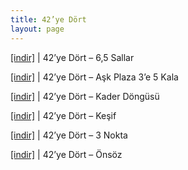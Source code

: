 ```yaml
---
title: 42’ye Dört
layout: page
---
```

<a href="https://cloud.mail.ru/public/f001a7b36a0a/42%27ye%20Dort%20-%206%2C5%20Sallar" target="_blank">[indir]</a> | 42&#8217;ye Dört &#8211; 6,5 Sallar

<a href="https://cloud.mail.ru/public/356e6ad9726b/42%27ye%20Dort%20-%20Ask%20Plaza%203%27e%205%20Kala" target="_blank">[indir]</a> | 42&#8217;ye Dört &#8211; Aşk Plaza 3&#8217;e 5 Kala

<a href="https://cloud.mail.ru/public/9e19f01999b3/42%27ye%20Dort%20-%20Kader%20Dongusu" target="_blank">[indir]</a> | 42&#8217;ye Dört &#8211; Kader Döngüsü

<a href="https://cloud.mail.ru/public/f9fcfe1fb4bb/42%27ye%20Dort%20-%20Kesif" target="_blank">[indir]</a> | 42&#8217;ye Dört &#8211; Keşif

<a href="https://cloud.mail.ru/public/5834fca557be/42%27ye%20D%C3%B6rt%20-%203%20Nokta" target="_blank">[indir]</a> | 42&#8217;ye Dört &#8211; 3 Nokta

<a href="https://cloud.mail.ru/public/1be35b059c2b/42%27ye%20D%C3%B6rt%20-%20%C3%96ns%C3%B6z" target="_blank">[indir]</a> | 42&#8217;ye Dört &#8211; Önsöz

